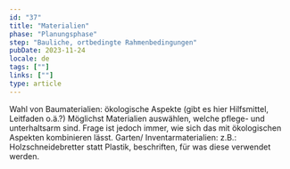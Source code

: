 ```yaml
---
id: "37"
title: "Materialien"
phase: "Planungsphase"
step: "Bauliche, ortbedingte Rahmenbedingungen"
pubDate: 2023-11-24
locale: de
tags: [""]
links: [""]
type: article
---
```


Wahl von Baumaterialien: ökologische Aspekte (gibt es hier Hilfsmittel, Leitfaden o.ä.?)
Möglichst Materialien auswählen, welche pflege- und unterhaltsarm sind. Frage ist jedoch immer, wie sich das mit ökologischen Aspekten kombinieren lässt.
Garten/
Inventarmaterialien: 
z.B.: Holzschneidebretter statt Plastik, beschriften, für was diese verwendet werden.
